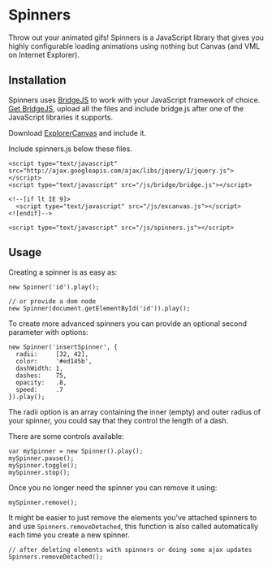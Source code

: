 Spinners
=======

Throw out your animated gifs! Spinners is a JavaScript library that gives you highly configurable loading animations using nothing but Canvas (and VML on Internet Explorer).


## Installation

Spinners uses [BridgeJS][1] to work with your JavaScript framework of choice. [Get BridgeJS][1], upload all the files and include bridge.js after one of the JavaScript libraries it supports.

Download [ExplorerCanvas][2] and include it.

Include spinners.js below these files.

    <script type="text/javascript" src="http://ajax.googleapis.com/ajax/libs/jquery/1/jquery.js"></script>
    <script type="text/javascript" src="/js/bridge/bridge.js"></script>
    
    <!--[if lt IE 9]>
      <script type="text/javascript" src="/js/excanvas.js"></script>
    <![endif]-->
    
    <script type="text/javascript" src="/js/spinners.js"></script>


## Usage

Creating a spinner is as easy as:

    new Spinner('id').play();
        
    // or provide a dom node
    new Spinner(document.getElementById('id')).play();

To create more advanced spinners you can provide an optional second parameter with options:

    new Spinner('insertSpinner', {
      radii:     [32, 42],
      color:     '#ed145b',
      dashWidth: 1,
      dashes:    75,
      opacity:   .8,
      speed:     .7
    }).play();

The radii option is an array containing the inner (empty) and outer radius of your spinner, you could say that they control the length of a dash. 

There are some controls available:

    var mySpinner = new Spinner().play();
    mySpinner.pause();
    mySpinner.toggle();
    mySpinner.stop();

Once you no longer need the spinner you can remove it using:

    mySpinner.remove();

It might be easier to just remove the elements you've attached spinners to and use `Spinners.removeDetached`, this function is also called automatically each time you create a new spinner.

    // after deleting elements with spinners or doing some ajax updates
    Spinners.removeDetached();


  [1]: http://www.github.com/staaky/bridgejs
  [2]: http://explorercanvas.googlecode.com